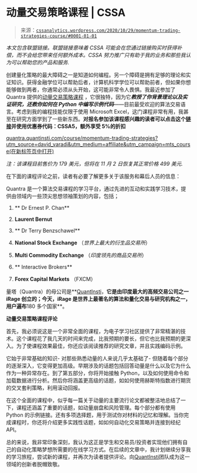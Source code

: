 <!--yml

类别：未分类

日期：2024-05-12 17:39:01

-->

# 动量交易策略课程 | CSSA

> 来源：[`cssanalytics.wordpress.com/2020/10/29/momentum-trading-strategies-course/#0001-01-01`](https://cssanalytics.wordpress.com/2020/10/29/momentum-trading-strategies-course/#0001-01-01)

*本文包含联盟链接。联盟链接意味着 CSSA 可能会在您通过链接购买时获得补偿，而不会给您带来任何额外成本。CSSA 努力推广只有助于我的业务和那些我认为可以帮助您的产品和服务.*

创建量化策略的最大障碍之一是知道如何编程。另一个障碍是拥有足够的理论和实证知识。获得金融学位可以帮助后者，计算机科学学位可以帮助前者，但如果你想能够做到两者，你通常必须从头开始，这可能非常令人畏惧。我最近参加了 Quantra 提供的[动量交易策略课程](https://quantra.quantinsti.com/course/momentum-trading-strategies?utm_source=david_varadi&utm_medium=affiliate&utm_campaign=mts_course) ，它很独特，因为它***教授了你背景理论以及实证研究，还教你如何在 Python 中编写示例代码***——目前最受欢迎的算法交易语言。考虑到我的编程技能仅限于使用 Microsoft Excel，这门课程非常有用，我甚至在研究方面学到了一些新东西。**对报名参加该课程感兴趣的读者可以点击这个[链接](https://quantra.quantinsti.com/course/momentum-trading-strategies?utm_source=david_varadi&utm_medium=affiliate&utm_campaign=mts_course)并使用优惠券代码：CSSA5，额外享受 5%的折扣**

[quantra.quantinsti.com/course/momentum-trading-strategies?utm_source=david_varadi&utm_medium=affiliate&utm_campaign=mts_course(在新标签页中打开)](https://quantra.quantinsti.com/course/momentum-trading-strategies?utm_source=david_varadi&utm_medium=affiliate&utm_campaign=mts_course)

*注：该课程目前售价为 179 美元，但将在 11 月 2 日恢复其正常价格 499 美元.*

在下面的课程评论之前，读者有必要了解更多关于该服务和幕后人员的信息：

Quantra 是一个算法交易课程的学习平台，通过先进的互动和实践学习技术，提供由领域内一些顶尖思想领袖策划的内容，包括；

1) ** Dr Ernest P. Chan**

2) **Laurent Bernut**

3) ** Dr Terry Benzschawel**

4) **National Stock Exchange** （*世界上最大的衍生品交易所*）

5) **Multi Commodity Exchange** （*印度领先的商品交易所*）

6) ** Interactive Brokers**

7) **Forex Capital Markets** （FXCM）

量塔（Quantra）的母公司是**[QuantInsti](https://www.quantinsti.com/?utm_source=david_varadi&utm_medium=affiliate&utm_campaign=CSSA)，**它是由印度最大的高频交易公司之一 iRage 创立的；今天，iRage 是世界上最著名的算法和量化交易与研究机构之一，用户遍布**180 多个国家**。

**动量交易策略课程评论**

首先，我必须说这是一个非常全面的课程，为电子学习社区提供了非常精湛的技术。这个课程花了我几天的时间来完成，比我预期的要长，但它也比我预期的更深入。为了使课程效果最佳，你还应该阅读推荐的研究文章，并且实践编码示例。

它始于非常基础的知识- 对那些熟悉动量的人来说几乎太基础了- 但随着每个部分的逐渐深入，它变得更加高级。早期涉及的话题包括回答动量是什么以及它为什么作为一种异常存在。到了第五部分，你将开始接触 Python，以及如何使用命令和加载数据进行分析。然后你将涵盖更高级的话题，如如何使用赫斯特指数进行期货的交叉套利策略，利用滚动回报。

在这个全面的课程中，似乎每一篇关于动量的主要流行论文都被整洁地总结了一下，课程还涵盖了重要的话题，如动量崩盘和风险管理。每个部分都有使用 Python 的示例链接。还有多项选择题，用于测试你对材料的记忆和理解。当你完成课程时，你还将介绍更多实践性话题，如如何自动化交易策略并连接到经纪 API。

总的来说，我非常印象深刻，我认为这正是学生和交易员/投资者实现他们拥有自己的自动化策略梦想所需要的在线学习方式。在后续的文章中，我计划继续分享我的学习旅程，尝试新的课程，并再次为读者提供评论。向[QuantInsti](https://www.quantinsti.com/?utm_source=david_varadi&utm_medium=affiliate&utm_campaign=CSSA)团队成为这一领域的创新者脱帽致敬。
